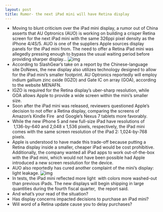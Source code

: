```yaml
---
layout: post
title: Rumor- the next iPad mini will have Retina display
---
```

* Moving to blunt criticism over the iPad mini display, a rumor out of China asserts that AU Optronics (AUO) is working on building a crisper Retina screen for the next iPad mini with the same 326ppi pixel density as the iPhone 4/4S/5. AUO is one of the suppliers Apple sources display panels for the iPad mini from. The need to offer a Retina iPad mini was allegedly pressing enough to bypass the usual waiting period before providing sharper display…
![img](http://media.idownloadblog.com/wp-content/uploads/2012/10/iPad-mini-display.png)
* According to SlashGear’s take on a report by the Chinese-language site DoNews, the new display also utilizes technology designed to allow for the iPad mini’s smaller footprint. AU Optronics reportedly will employ indium gallium zinc oxide (IGZO) and Gate IC on array (GOA), according to the website MENAFN.
* IGZO is required for the Retina display’s uber-sharp resolution, while GOA allows Apple to provide a wide screen within the mini’s smaller size.
* Soon after the iPad mini was released, reviewers questioned Apple’s decision to not offer a Retina display, comparing the screens of Amazon’s Kindle Fire  and Google’s Nexus 7 tablets more favorably.
* While the new iPhone 5 and new full-size iPad have resolutions of  1,136-by-640 and 2,048 x 1,536 pixels, respectively, the iPad mini comes with the same screen resolution of the iPad 2: 1,024-by-768 pixels.
* Apple is understood to have made this trade-off because putting a Retina display inside a smaller, cheaper iPad would be cost prohibitive. Additionally, the company wanted all iPad apps to work out-of-the-box with the iPad mini, which would not have been possible had Apple introduced a new screen resolution for the device.
* AUO also reportedly has cured another complaint of the mini’s display: light leakage.
![img](http://media.idownloadblog.com/wp-content/uploads/2012/10/iPad-mini-two-up-flat-black-white.jpg)
* In tests, the iPad mini reflected more light  with colors more washed-out than previous iPads. The new displays will begin shipping in large quantities during the fourth fiscal quarter,  the report said.
* And what’s your read of the situation?
* Has display concerns impacted decisions to purchase an iPad mini?
* Will word of a Retina update cause you to delay purchases?

